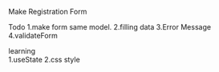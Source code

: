 Make Registration Form

Todo
1.make form same model.
2.filling data
3.Error Message
4.validateForm

learning  
1.useState
2.css style
